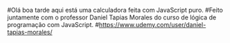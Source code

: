 #Olá boa tarde aqui está uma calculadora feita com JavaScript puro.
#Feito juntamente com o professor Daniel Tapias Morales do curso de lógica de programação com
JavaScript.
#https://www.udemy.com/user/daniel-tapias-morales/